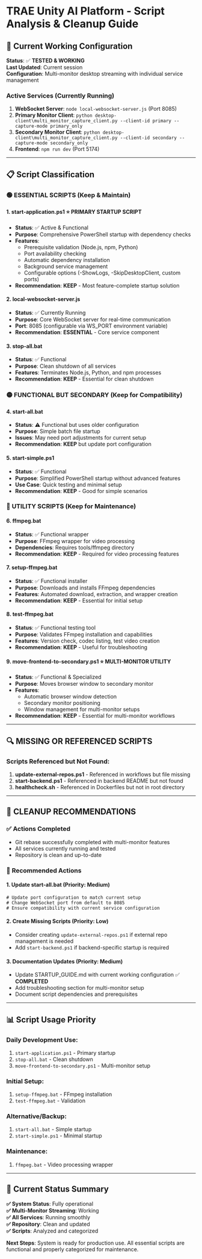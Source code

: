 # TRAE Unity AI Platform - Script Analysis & Cleanup Guide

## 🎯 Current Working Configuration

**Status**: ✅ **TESTED & WORKING**  
**Last Updated**: Current session  
**Configuration**: Multi-monitor desktop streaming with individual service management

### Active Services (Currently Running)
1. **WebSocket Server**: `node local-websocket-server.js` (Port 8085)
2. **Primary Monitor Client**: `python desktop-client\multi_monitor_capture_client.py --client-id primary --capture-mode primary_only`
3. **Secondary Monitor Client**: `python desktop-client\multi_monitor_capture_client.py --client-id secondary --capture-mode secondary_only`
4. **Frontend**: `npm run dev` (Port 5174)

---

## 📋 Script Classification

### 🟢 **ESSENTIAL SCRIPTS** (Keep & Maintain)

#### **1. start-application.ps1** ⭐ **PRIMARY STARTUP SCRIPT**
- **Status**: ✅ Active & Functional
- **Purpose**: Comprehensive PowerShell startup with dependency checks
- **Features**: 
  - Prerequisite validation (Node.js, npm, Python)
  - Port availability checking
  - Automatic dependency installation
  - Background service management
  - Configurable options (-ShowLogs, -SkipDesktopClient, custom ports)
- **Recommendation**: **KEEP** - Most feature-complete startup solution

#### **2. local-websocket-server.js**
- **Status**: ✅ Currently Running
- **Purpose**: Core WebSocket server for real-time communication
- **Port**: 8085 (configurable via WS_PORT environment variable)
- **Recommendation**: **ESSENTIAL** - Core service component

#### **3. stop-all.bat**
- **Status**: ✅ Functional
- **Purpose**: Clean shutdown of all services
- **Features**: Terminates Node.js, Python, and npm processes
- **Recommendation**: **KEEP** - Essential for clean shutdown

### 🟡 **FUNCTIONAL BUT SECONDARY** (Keep for Compatibility)

#### **4. start-all.bat**
- **Status**: ⚠️ Functional but uses older configuration
- **Purpose**: Simple batch file startup
- **Issues**: May need port adjustments for current setup
- **Recommendation**: **KEEP** but update port configuration

#### **5. start-simple.ps1**
- **Status**: ✅ Functional
- **Purpose**: Simplified PowerShell startup without advanced features
- **Use Case**: Quick testing and minimal setup
- **Recommendation**: **KEEP** - Good for simple scenarios

### 🔧 **UTILITY SCRIPTS** (Keep for Maintenance)

#### **6. ffmpeg.bat**
- **Status**: ✅ Functional wrapper
- **Purpose**: FFmpeg wrapper for video processing
- **Dependencies**: Requires tools/ffmpeg directory
- **Recommendation**: **KEEP** - Required for video processing features

#### **7. setup-ffmpeg.bat**
- **Status**: ✅ Functional installer
- **Purpose**: Downloads and installs FFmpeg dependencies
- **Features**: Automated download, extraction, and wrapper creation
- **Recommendation**: **KEEP** - Essential for initial setup

#### **8. test-ffmpeg.bat**
- **Status**: ✅ Functional testing tool
- **Purpose**: Validates FFmpeg installation and capabilities
- **Features**: Version check, codec listing, test video creation
- **Recommendation**: **KEEP** - Useful for troubleshooting

#### **9. move-frontend-to-secondary.ps1** ⭐ **MULTI-MONITOR UTILITY**
- **Status**: ✅ Functional & Specialized
- **Purpose**: Moves browser window to secondary monitor
- **Features**: 
  - Automatic browser window detection
  - Secondary monitor positioning
  - Window management for multi-monitor setups
- **Recommendation**: **KEEP** - Essential for multi-monitor workflows

---

## 🔍 **MISSING OR REFERENCED SCRIPTS**

### Scripts Referenced but Not Found:
1. **update-external-repos.ps1** - Referenced in workflows but file missing
2. **start-backend.ps1** - Referenced in backend README but not found
3. **healthcheck.sh** - Referenced in Dockerfiles but not in root directory

---

## 🧹 **CLEANUP RECOMMENDATIONS**

### ✅ **Actions Completed**
- Git rebase successfully completed with multi-monitor features
- All services currently running and tested
- Repository is clean and up-to-date

### 🎯 **Recommended Actions**

#### **1. Update start-all.bat** (Priority: Medium)
```batch
# Update port configuration to match current setup
# Change WebSocket port from default to 8085
# Ensure compatibility with current service configuration
```

#### **2. Create Missing Scripts** (Priority: Low)
- Consider creating `update-external-repos.ps1` if external repo management is needed
- Add `start-backend.ps1` if backend-specific startup is required

#### **3. Documentation Updates** (Priority: Medium)
- Update STARTUP_GUIDE.md with current working configuration ✅ **COMPLETED**
- Add troubleshooting section for multi-monitor setup
- Document script dependencies and prerequisites

---

## 📊 **Script Usage Priority**

### **Daily Development Use**:
1. `start-application.ps1` - Primary startup
2. `stop-all.bat` - Clean shutdown
3. `move-frontend-to-secondary.ps1` - Multi-monitor setup

### **Initial Setup**:
1. `setup-ffmpeg.bat` - FFmpeg installation
2. `test-ffmpeg.bat` - Validation

### **Alternative/Backup**:
1. `start-all.bat` - Simple startup
2. `start-simple.ps1` - Minimal startup

### **Maintenance**:
1. `ffmpeg.bat` - Video processing wrapper

---

## 🎉 **Current Status Summary**

**✅ System Status**: Fully operational  
**✅ Multi-Monitor Streaming**: Working  
**✅ All Services**: Running smoothly  
**✅ Repository**: Clean and updated  
**✅ Scripts**: Analyzed and categorized  

**Next Steps**: System is ready for production use. All essential scripts are functional and properly categorized for maintenance.